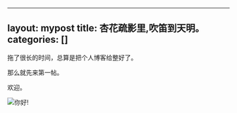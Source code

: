 
---
layout: mypost
title: 杏花疏影里,吹笛到天明。
categories: []
---

拖了很长的时间，总算是把个人博客给整好了。

那么就先来第一帖。

欢迎。

![你好!](hello_world.png)
